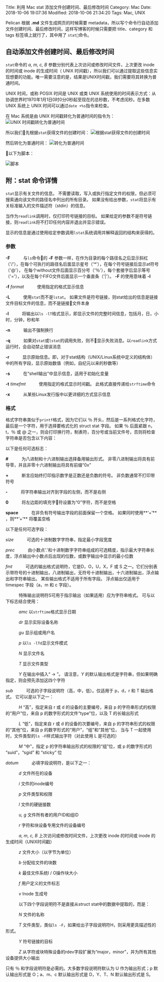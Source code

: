 Title: 利用 Mac stat 添加文件创建时间、最后修改时间
Category: Mac
Date: 2018-10-06 19:07:36
Modified: 2018-10-06 21:34:20
Tags: Mac, UNIX

Pelican 根据 **.md** 文件生成网页的时候需要 metadata，所以写个命令行自动添加文件创建时间、最后修改时间，这样写博客的时候只需要把 title、category 和 tags 标签填上就行了，其中用了 `stat`命令。

## 自动添加文件创建时间、最后修改时间

`stat`命令的 *a, m, c, B* 参数分别代表上次访问或修改时间文件，上次更改 inode 的时间或 inode 的生成时间（ UNIX 时间戳），所以我们可以通过提取这些信息实现想要的功能。唯一需要注意的是，结果是UNIX时间戳，我们需要将其转换为普通时间。

UNIX 时间，或称 POSIX 时间是 UNIX 或类 UNIX 系统使用的时间表示方式：从协调世界时1970年1月1日0时0分0秒起至现在的总秒数，不考虑闰秒。在多数 UNIX 系统上 UNIX 时间可以通过`date +%s`指令来检查。

在 Mac 系统是由 UNIX 时间戳转化为普通时间的指令为：
![UNIX 时间戳转化为普通时间]({filename}/images/fig7.png)

所以我们先根据`stat`获得文件的创建时间：
![根据stat获得文件的创建时间]({filename}/images/fig8.png)

然后转化为普通时间：
![转化为普通时间]({filename}/images/fig9.png)

以下为脚本：

![脚本]({filename}/images/fig10.png)

## 附：stat 命令详情

`stat`显示有关文件的信息。 不需要读取，写入或执行指定文件的权限，但必须可搜索通向该文件的路径名中列出的所有目录。 如果没有给出参数，`stat`将显示有关标准输入的文件描述符（stdin）的信息。

当作为`readlink`调用时，仅打印符号链接的目标。 如果给定的参数不是符号链接，则`readlink`将不打印任何内容并退出并显示错误。

显示的信息是通过使用给定参数调用`lstat`系统调用并解释返回的结构来获得的。

### 参数

**\-F**&nbsp;&nbsp;&nbsp;&nbsp;&nbsp;&nbsp;&nbsp;&nbsp;&nbsp;&nbsp;&nbsp;与`ls`命令的 **-F** 参数一样，在作为目录的每个路径名之后显示斜杠（'/'），在每个可执行的路径名后面显示星号（'\*'），在每个符号链接后显示at符号（'@'）， 在每个without文件后面显示百分号（'％'），每个套接字后显示等号（'='），以及在每个FIFO文件后面显示一个垂直条（'|'）。 **-F** 的使用意味着 **-l**

**\-f** *format*&nbsp;&nbsp;&nbsp;&nbsp;&nbsp;&nbsp;&nbsp;&nbsp;&nbsp;&nbsp;&nbsp;使用指定的格式显示信息

**\-L**&nbsp;&nbsp;&nbsp;&nbsp;&nbsp;&nbsp;&nbsp;&nbsp;&nbsp;&nbsp;&nbsp;使用`stat`而不是`lstat`。 如果文件是符号链接，则stat给出的信息是链接文件目标文件的信息，而不是链接文件本身

**\-l**&nbsp;&nbsp;&nbsp;&nbsp;&nbsp;&nbsp;&nbsp;&nbsp;&nbsp;&nbsp;&nbsp;将输出以`ls -lT`格式显示，即显示文件的完整时间信息，包括月，日，小时，分钟，秒和年

**\-n**&nbsp;&nbsp;&nbsp;&nbsp;&nbsp;&nbsp;&nbsp;&nbsp;&nbsp;&nbsp;&nbsp;输出不强制换行

**\-q**&nbsp;&nbsp;&nbsp;&nbsp;&nbsp;&nbsp;&nbsp;&nbsp;&nbsp;&nbsp;&nbsp;如果对`stat`或`lstat`的调用失败，则不显示失败消息。以`readlink`方式运行时，会自动禁止错误消息

**\-r**&nbsp;&nbsp;&nbsp;&nbsp;&nbsp;&nbsp;&nbsp;&nbsp;&nbsp;&nbsp;&nbsp;显示原始信息。即，对于stat结构（UNIX/Linux系统中定义的结构体）中的所有字段，显示原始数值（例如，自纪元以来的秒数等）

**\-s**&nbsp;&nbsp;&nbsp;&nbsp;&nbsp;&nbsp;&nbsp;&nbsp;&nbsp;&nbsp;&nbsp;在“shell输出”中显示信息，适用于初始化变量

**\-t** *timefmt*&nbsp;&nbsp;&nbsp;&nbsp;&nbsp;&nbsp;&nbsp;&nbsp;&nbsp;&nbsp;&nbsp;使用指定的格式显示时间戳。 此格式直接传递给`strftime`命令

**\-x**&nbsp;&nbsp;&nbsp;&nbsp;&nbsp;&nbsp;&nbsp;&nbsp;&nbsp;&nbsp;&nbsp;从某些Linux发行版中以更详细的方式显示信息

### 格式

格式字符串类似于`printf`格式，因为它们以 ％ 开头，然后是一系列格式化字符，最后是一个字符，用于选择要格式化的 struct stat 字段。 如果 ％ 后面紧跟 n，t，％ 或 @ 之一，则会打印换行符，制表符，百分号或当前文件号，否则将检查字符串是否包含以下内容：

以下是任何可选标志：

**\#**&nbsp;&nbsp;&nbsp;&nbsp;&nbsp;&nbsp;&nbsp;&nbsp;&nbsp;&nbsp;&nbsp;为八进制和十六进制输出选择备用输出形式。 非零八进制输出将具有前导零，并且非零十六进制输出将具有前缀“0x”

**+**&nbsp;&nbsp;&nbsp;&nbsp;&nbsp;&nbsp;&nbsp;&nbsp;&nbsp;&nbsp;&nbsp;断言应始终打印指示数字是正数还是负数的符号。 非负数通常不打印带符号

**-**&nbsp;&nbsp;&nbsp;&nbsp;&nbsp;&nbsp;&nbsp;&nbsp;&nbsp;&nbsp;&nbsp;将字符串输出对齐到字段的左侧，而不是右侧

**0**&nbsp;&nbsp;&nbsp;&nbsp;&nbsp;&nbsp;&nbsp;&nbsp;&nbsp;&nbsp;&nbsp;将左边距的填充字符设置为“0”字符，而不是空格

**space**&nbsp;&nbsp;&nbsp;&nbsp;&nbsp;&nbsp;&nbsp;&nbsp;&nbsp;&nbsp;&nbsp;在非负有符号输出字段的前面保留一个空格。 如果同时使用**‘+’** ，则**‘+’** 将覆盖空格

以下是任何可选字段：

*size*&nbsp;&nbsp;&nbsp;&nbsp;&nbsp;&nbsp;&nbsp;&nbsp;&nbsp;&nbsp;&nbsp;可选的十进制数字字符串，指定最小字段宽度

*prec*&nbsp;&nbsp;&nbsp;&nbsp;&nbsp;&nbsp;&nbsp;&nbsp;&nbsp;&nbsp;&nbsp;由小数点'.'和十进制数字字符串组成的可选精度，指示最大字符串长度，浮点输出中小数点后出现的位数，或数字输出中显示的最小位数

*fmt*&nbsp;&nbsp;&nbsp;&nbsp;&nbsp;&nbsp;&nbsp;&nbsp;&nbsp;&nbsp;&nbsp;可选的输出格式说明符，它是D，O，U，X，F 或 S 之一。它们分别表示带符号的十进制输出，八进制输出，无符号十进制输出，十六进制输出，浮点输出和字符串输出。 某些输出格式不适用于所有字段。 浮点输出仅适用于 timespec 字段（a，m 和 c 字段）。

&nbsp;&nbsp;&nbsp;&nbsp;&nbsp;&nbsp;&nbsp;&nbsp;&nbsp;&nbsp;&nbsp;特殊输出说明符S可用于指示输出（如果适用）应为字符串格式。 可与以下标志结合使用：

&nbsp;&nbsp;&nbsp;&nbsp;&nbsp;&nbsp;&nbsp;&nbsp;&nbsp;&nbsp;&nbsp;*amc* 以`strftime`格式显示日期

&nbsp;&nbsp;&nbsp;&nbsp;&nbsp;&nbsp;&nbsp;&nbsp;&nbsp;&nbsp;&nbsp;*dr* 显示实际设备名称

&nbsp;&nbsp;&nbsp;&nbsp;&nbsp;&nbsp;&nbsp;&nbsp;&nbsp;&nbsp;&nbsp;*gu* 显示组或用户名

&nbsp;&nbsp;&nbsp;&nbsp;&nbsp;&nbsp;&nbsp;&nbsp;&nbsp;&nbsp;&nbsp;*p* 以`ls -lTd`显示文件模式

&nbsp;&nbsp;&nbsp;&nbsp;&nbsp;&nbsp;&nbsp;&nbsp;&nbsp;&nbsp;&nbsp;*N* 显示文件名

&nbsp;&nbsp;&nbsp;&nbsp;&nbsp;&nbsp;&nbsp;&nbsp;&nbsp;&nbsp;&nbsp;*T* 显示文件类型

&nbsp;&nbsp;&nbsp;&nbsp;&nbsp;&nbsp;&nbsp;&nbsp;&nbsp;&nbsp;&nbsp;*Y* 在输出中插入“ -> ”。 请注意，*Y* 的默认输出格式是字符串，但如果明确指定，则会预先添加这四个字符

*sub*&nbsp;&nbsp;&nbsp;&nbsp;&nbsp;&nbsp;&nbsp;&nbsp;&nbsp;&nbsp;&nbsp;可选的子字段说明符（高，中，低）。仅适用于 p，d，r 和 T 输出格式。 它可以是以下之一：

&nbsp;&nbsp;&nbsp;&nbsp;&nbsp;&nbsp;&nbsp;&nbsp;&nbsp;&nbsp;&nbsp;*H* “高”，指定来自 r 或 d 的设备的主要编号，来自 p 的字符串形式的权限的“用户”位，来自 p 的数字形式的文件“type”位，以及 T 的长输出形式

&nbsp;&nbsp;&nbsp;&nbsp;&nbsp;&nbsp;&nbsp;&nbsp;&nbsp;&nbsp;&nbsp;*L* “低”，指定来自 r 或 d 的设备的次要编号，来自 p 的字符串形式的权限的“其他”位，来自 p 的数字形式的“用户”，“组”和“其他”位， 当与 T 一起使用时，文件类型的`ls -F`样式输出字符（对此使用 L 是可选的）

&nbsp;&nbsp;&nbsp;&nbsp;&nbsp;&nbsp;&nbsp;&nbsp;&nbsp;&nbsp;&nbsp;*M* “中”，指定 p 的字符串输出形式的权限的“组”位，或 p 的数字形式的 “suid”，“sgid” 和 “sticky” 位

*datum*&nbsp;&nbsp;&nbsp;&nbsp;&nbsp;&nbsp;&nbsp;&nbsp;&nbsp;&nbsp;&nbsp;必填字段说明符，是以下之一：

&nbsp;&nbsp;&nbsp;&nbsp;&nbsp;&nbsp;&nbsp;&nbsp;&nbsp;&nbsp;&nbsp;*d* 文件所在的设备

&nbsp;&nbsp;&nbsp;&nbsp;&nbsp;&nbsp;&nbsp;&nbsp;&nbsp;&nbsp;&nbsp;*i* 文件的inode编号

&nbsp;&nbsp;&nbsp;&nbsp;&nbsp;&nbsp;&nbsp;&nbsp;&nbsp;&nbsp;&nbsp;*p* 文件类型和权限

&nbsp;&nbsp;&nbsp;&nbsp;&nbsp;&nbsp;&nbsp;&nbsp;&nbsp;&nbsp;&nbsp;*l* 文件的硬链接数

&nbsp;&nbsp;&nbsp;&nbsp;&nbsp;&nbsp;&nbsp;&nbsp;&nbsp;&nbsp;&nbsp;*u, g* 文件所有者的用户ID和组ID

&nbsp;&nbsp;&nbsp;&nbsp;&nbsp;&nbsp;&nbsp;&nbsp;&nbsp;&nbsp;&nbsp;*r* 字符和块设备专用文件的设备编号

&nbsp;&nbsp;&nbsp;&nbsp;&nbsp;&nbsp;&nbsp;&nbsp;&nbsp;&nbsp;&nbsp;*a, m, c, B* 上次访问或修改时间文件，上次更改 inode 的时间或 inode 的生成时间（UNIX时间戳）

&nbsp;&nbsp;&nbsp;&nbsp;&nbsp;&nbsp;&nbsp;&nbsp;&nbsp;&nbsp;&nbsp;*z* 文件大小（以字节为单位）

&nbsp;&nbsp;&nbsp;&nbsp;&nbsp;&nbsp;&nbsp;&nbsp;&nbsp;&nbsp;&nbsp;*b* 分配给文件的块数

&nbsp;&nbsp;&nbsp;&nbsp;&nbsp;&nbsp;&nbsp;&nbsp;&nbsp;&nbsp;&nbsp;*k* 最佳文件系统I / O操作块大小

&nbsp;&nbsp;&nbsp;&nbsp;&nbsp;&nbsp;&nbsp;&nbsp;&nbsp;&nbsp;&nbsp;*f* 用户定义的文件标志

&nbsp;&nbsp;&nbsp;&nbsp;&nbsp;&nbsp;&nbsp;&nbsp;&nbsp;&nbsp;&nbsp;*v* Inode 生成号

&nbsp;&nbsp;&nbsp;&nbsp;&nbsp;&nbsp;&nbsp;&nbsp;&nbsp;&nbsp;&nbsp;以下四个字段说明符不是直接从struct stat中的数据中提取的，而是：

&nbsp;&nbsp;&nbsp;&nbsp;&nbsp;&nbsp;&nbsp;&nbsp;&nbsp;&nbsp;&nbsp;*N* 文件的名称

&nbsp;&nbsp;&nbsp;&nbsp;&nbsp;&nbsp;&nbsp;&nbsp;&nbsp;&nbsp;&nbsp;*T* 文件类型，类似`ls -F`，如果给出子字段说明符H，则采用更具描述性的形式。

&nbsp;&nbsp;&nbsp;&nbsp;&nbsp;&nbsp;&nbsp;&nbsp;&nbsp;&nbsp;&nbsp;*Y* 符号链接的目标

&nbsp;&nbsp;&nbsp;&nbsp;&nbsp;&nbsp;&nbsp;&nbsp;&nbsp;&nbsp;&nbsp;*Z* 从字符或块特殊设备的rdev字段扩展为“major，minor”，并为所有其他设备提供大小输出

只有 ％ 和字段说明符是必需的。大多数字段说明符默认为 U 作为输出形式；p 默认输出形式是 O；a、m、c 默认输出形式是 D，Y、T、N 默认输出形式是 S。
